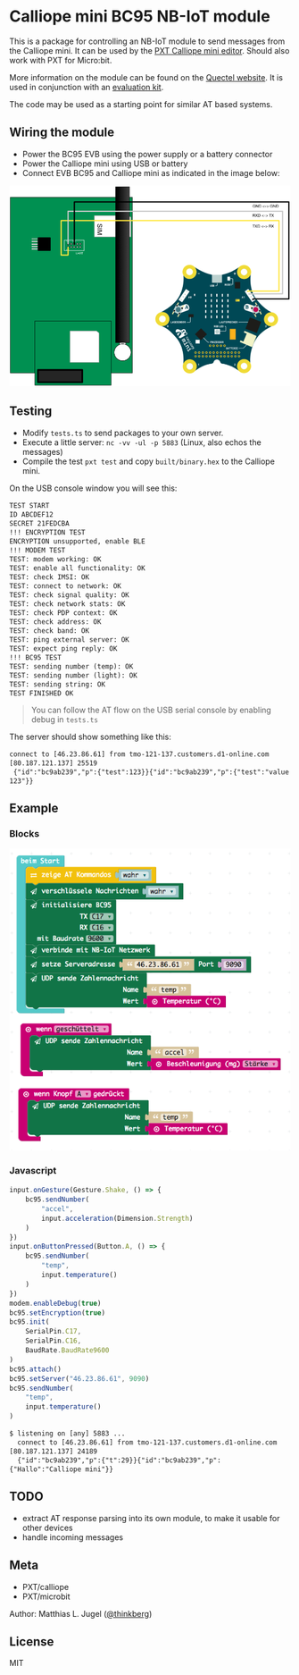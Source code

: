 # Calliope mini BC95 NB-IoT module

This is a package for controlling an NB-IoT module to send messages from the Calliope mini.
It can be used by the [PXT Calliope mini editor](https://pxt.calliope.cc/). Should also work
with PXT for Micro:bit.

More information on the module can be found on the [Quectel website](http://www.quectel.com/product/bc95.htm).
It is used in conjunction with an [evaluation kit](http://www.quectel.com/product/gsmevb.htm).

The code may be used as a starting point for similar AT based systems.

## Wiring the module

- Power the BC95 EVB using the power supply or a battery connector
- Power the Calliope mini using USB or battery
- Connect EVB BC95 and Calliope mini as indicated in the image below:

![Calliope mini - BC95 wiring](wiring.png)


## Testing

- Modify `tests.ts` to send packages to your own server.
- Execute a little server: `nc -vv -ul -p 5883` (Linux, also echos the messages) 
- Compile the test `pxt test` and copy `built/binary.hex` to the Calliope mini.

On the USB console window you will see this:

```
TEST START
ID ABCDEF12
SECRET 21FEDCBA
!!! ENCRYPTION TEST
ENCRYPTION unsupported, enable BLE
!!! MODEM TEST
TEST: modem working: OK
TEST: enable all functionality: OK
TEST: check IMSI: OK
TEST: connect to network: OK
TEST: check signal quality: OK
TEST: check network stats: OK
TEST: check PDP context: OK
TEST: check address: OK
TEST: check band: OK
TEST: ping external server: OK
TEST: expect ping reply: OK
!!! BC95 TEST
TEST: sending number (temp): OK
TEST: sending number (light): OK
TEST: sending string: OK
TEST FINISHED OK
``` 

> You can follow the AT flow on the USB serial console by enabling debug in `tests.ts`

The server should show something like this:

```
connect to [46.23.86.61] from tmo-121-137.customers.d1-online.com [80.187.121.137] 25519
 {"id":"bc9ab239","p":{"test":123}}{"id":"bc9ab239","p":{"test":"value 123"}}
```

## Example

### Blocks
![Example Code](example.png)

### Javascript

```typescript
input.onGesture(Gesture.Shake, () => {
    bc95.sendNumber(
        "accel",
        input.acceleration(Dimension.Strength)
    )
})
input.onButtonPressed(Button.A, () => {
    bc95.sendNumber(
        "temp",
        input.temperature()
    )
})
modem.enableDebug(true)
bc95.setEncryption(true)
bc95.init(
    SerialPin.C17,
    SerialPin.C16,
    BaudRate.BaudRate9600
)
bc95.attach()
bc95.setServer("46.23.86.61", 9090)
bc95.sendNumber(
    "temp",
    input.temperature()
)
```

```
$ listening on [any] 5883 ...
  connect to [46.23.86.61] from tmo-121-137.customers.d1-online.com [80.187.121.137] 24189
  {"id":"bc9ab239","p":{"t":29}}{"id":"bc9ab239","p":{"Hallo":"Calliope mini"}}

```

## TODO

- extract AT response parsing into its own module, to make it usable for other devices
- handle incoming messages

## Meta

- PXT/calliope
- PXT/microbit

Author: Matthias L. Jugel ([@thinkberg](https://twitter.com/thinkberg))

## License

MIT